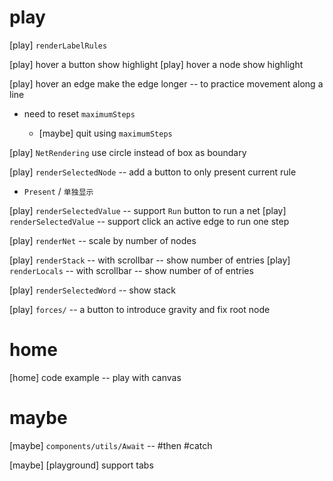 # play

[play] `renderLabelRules`

[play] hover a button show highlight
[play] hover a node show highlight

[play] hover an edge make the edge longer -- to practice movement along a line

- need to reset `maximumSteps`

  - [maybe] quit using `maximumSteps`

[play] `NetRendering` use circle instead of box as boundary

[play] `renderSelectedNode` -- add a button to only present current rule

- `Present` / `单独显示`

[play] `renderSelectedValue` -- support `Run` button to run a net
[play] `renderSelectedValue` -- support click an active edge to run one step

[play] `renderNet` -- scale by number of nodes

[play] `renderStack` -- with scrollbar -- show number of entries
[play] `renderLocals` -- with scrollbar -- show number of of entries

[play] `renderSelectedWord` -- show stack

[play] `forces/` -- a button to introduce gravity and fix root node

# home

[home] code example -- play with canvas

# maybe

[maybe] `components/utils/Await` -- #then #catch

[maybe] [playground] support tabs

